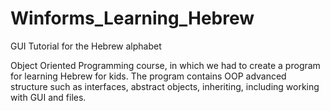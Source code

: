 # Winforms_Learning_Hebrew
GUI Tutorial for the Hebrew alphabet

Object Oriented Programming course, in which we had to create a program for learning Hebrew for kids. 
The program contains OOP advanced structure such as interfaces, abstract objects, inheriting, including working with GUI and files. 


